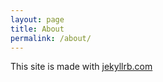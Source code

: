 ```yaml
---
layout: page
title: About
permalink: /about/
---
```


This site is made with [jekyllrb.com](http://jekyllrb.com/)

